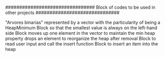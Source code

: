 ################################ Block of codes to be used in other projects ##############################

"Arvores binarias" represented by a vector with the particularity of being a HeapMinimum
Block so that the smallest value is always on the left-hand side
Block moves up one element in the vector to maintain the min heap property
drops an element to reorganize the heap after removal
Block to read user input and call the insert function
Block to insert an item into the heap

